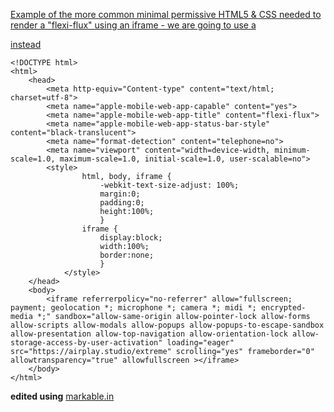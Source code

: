[Example of the more common minimal permissive HTML5 & CSS needed to render a "flexi-flux" using an iframe - we are going to use a <div> instead](http://bright-spark.github.io/flexi-flux-webapp)

```  
<!DOCTYPE html>
<html>
	<head>
		<meta http-equiv="Content-type" content="text/html; charset=utf-8">
		<meta name="apple-mobile-web-app-capable" content="yes">
		<meta name="apple-mobile-web-app-title" content="flexi-flux">
		<meta name="apple-mobile-web-app-status-bar-style" content="black-translucent">
		<meta name="format-detection" content="telephone=no">
		<meta name="viewport" content="width=device-width, minimum-scale=1.0, maximum-scale=1.0, initial-scale=1.0, user-scalable=no">
		<style>
				html, body, iframe {
					-webkit-text-size-adjust: 100%;
					margin:0;
					padding:0;
					height:100%;
					}
				iframe {
					display:block;
					width:100%;
					border:none;
					}
			</style>
	</head>
	<body>
		<iframe referrerpolicy="no-referrer" allow="fullscreen; payment; geolocation *; microphone *; camera *; midi *; encrypted-media *;" sandbox="allow-same-origin allow-pointer-lock allow-forms allow-scripts allow-modals allow-popups allow-popups-to-escape-sandbox allow-presentation allow-top-navigation allow-orientation-lock allow-storage-access-by-user-activation" loading="eager" src="https://airplay.studio/extreme" scrolling="yes" frameborder="0" allowtransparency="true" allowfullscreen ></iframe>
	</body>
</html>
```

**edited using** [markable.in](https://markable.in/editor/)
